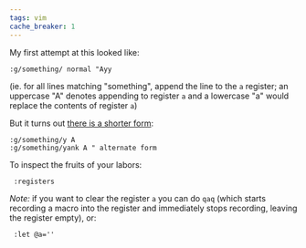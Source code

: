 ```yaml
---
tags: vim
cache_breaker: 1
---
```


My first attempt at this looked like:

    :g/something/ normal "Ayy

(ie. for all lines matching "something", append the line to the `a` register; an uppercase "A" denotes appending to register `a` and a lowercase "a" would replace the contents of register `a`)

But it turns out [there is a shorter form](http://vim.wikia.com/wiki/Power_of_g):

    :g/something/y A
    :g/something/yank A " alternate form

To inspect the fruits of your labors:

     :registers

*Note:* if you want to clear the register `a` you can do `qaq` (which starts recording a macro into the register and immediately stops recording, leaving the register empty), or:

     :let @a=''
